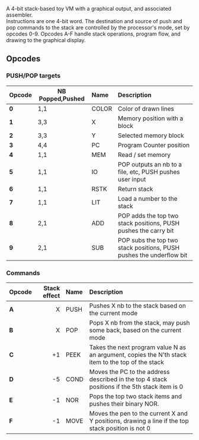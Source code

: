 A 4-bit stack-based toy VM with a graphical output, and associated assembler.  
Instructions are one 4-bit word. The destination and source of push and pop commands to the stack are controlled by the processor's mode, set by opcodes 0-9.
Opcodes A-F handle stack operations, program flow, and drawing to the graphical display.

## Opcodes

### PUSH/POP targets
| Opcode | NB Popped,Pushed | Name  | Description                  |
| ------ | ---------------- |:----  |:-----------                  |
| **0**  | 1,1              | COLOR | Color of drawn lines         |
| **1**  | 3,3              | X     | Memory position with a block |
| **2**  | 3,3              | Y     | Selected memory block        |
| **3**  | 4,4              | PC    | Program Counter position     |
| **4**  | 1,1              | MEM   | Read / set memory            |
| **5**  | 1,1              | IO    | POP outputs an nb to a file, etc, PUSH pushes user input            |
| **6**  | 1,1              | RSTK  | Return stack                                                        |
| **7**  | 1,1              | LIT   | Load a number to the stack                                          |
| **8**  | 2,1              | ADD   | POP adds the top two stack positions, PUSH pushes the carry bit     |
| **9**  | 2,1              | SUB   | POP subs the top two stack positions, PUSH pushes the underflow bit |

### Commands
| Opcode | Stack effect | Name | Description |
| ------ | ------------:|:---- |:----------- |
| **A** | X  | PUSH | Pushes X nb to the stack based on the current mode |
| **B** | X  | POP | Pops X nb from the stack, may push some back, based on the current mode |
| **C** | +1 | PEEK | Takes the next program value N as an argument, copies the N'th stack item to the top of the stack |
| **D** | -5 | COND | Moves the PC to the address described in the top 4 stack positions if the 5th stack item is 0 |
| **E** | -1 | NOR | Pops the top two stack items and pushes their binary NOR. 
| **F** | -1 | MOVE | Moves the pen to the current X and Y positions, drawing a line if the top stack position is not 0 |


